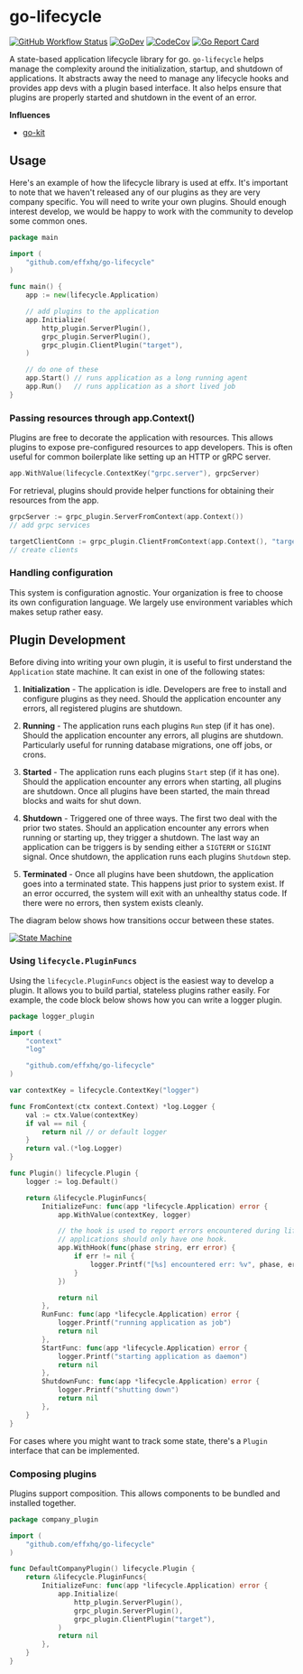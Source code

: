 # go-lifecycle

[![GitHub Workflow Status](https://github.com/effxhq/go-lifecycle/workflows/branch/badge.svg)](https://github.com/effxhq/go-lifecycle/actions/workflows/branch.yaml)
[![GoDev](https://img.shields.io/badge/go.dev-reference-007d9c?logo=go&logoColor=white&style=flat-square)](https://pkg.go.dev/github.com/effxhq/go-lifecycle?tab=doc)
[![CodeCov](https://codecov.io/gh/effxhq/go-lifecycle/branch/main/graph/badge.svg)](https://codecov.io/gh/effxhq/go-lifecycle)
[![Go Report Card](https://goreportcard.com/badge/effxhq/go-lifecycle)](https://goreportcard.com/report/effxhq/go-lifecycle)

A state-based application lifecycle library for go. `go-lifecycle` helps manage the complexity around the
initialization, startup, and shutdown of applications. It abstracts away the need to manage any lifecycle hooks and
provides app devs with a plugin based interface. It also helps ensure that plugins are properly started and shutdown
in the event of an error.

**Influences**

* [go-kit](https://github.com/go-kit/kit)

## Usage

Here's an example of how the lifecycle library is used at effx. It's important to note that we haven't released any of
our plugins as they are very company specific. You will need to write your own plugins. Should enough interest develop,
we would be happy to work with the community to develop some common ones.

```go
package main

import (
	"github.com/effxhq/go-lifecycle"
)

func main() {
	app := new(lifecycle.Application)

	// add plugins to the application
	app.Initialize(
		http_plugin.ServerPlugin(),
		grpc_plugin.ServerPlugin(),
		grpc_plugin.ClientPlugin("target"),
	)

	// do one of these
	app.Start() // runs application as a long running agent
	app.Run()   // runs application as a short lived job
}
```

### Passing resources through app.Context()

Plugins are free to decorate the application with resources. This allows plugins to expose pre-configured resources to
app developers. This is often useful for common boilerplate like setting up an HTTP or gRPC server.

```go
app.WithValue(lifecycle.ContextKey("grpc.server"), grpcServer)
```

For retrieval, plugins should provide helper functions for obtaining their resources from the app.

```go
grpcServer := grpc_plugin.ServerFromContext(app.Context())
// add grpc services

targetClientConn := grpc_plugin.ClientFromContext(app.Context(), "target")
// create clients
```

### Handling configuration

This system is configuration agnostic. Your organization is free to choose its own configuration language. We largely
use environment variables which makes setup rather easy.

## Plugin Development

Before diving into writing your own plugin, it is useful to first understand the `Application` state machine. It can
exist in one of the following states:

1. **Initialization** - The application is idle. Developers are free to install and configure plugins as they need.
   Should the application encounter any errors, all registered plugins are shutdown.

1. **Running** - The application runs each plugins `Run` step (if it has one). Should the application encounter any
   errors, all plugins are shutdown. Particularly useful for running database migrations, one off jobs, or crons.

1. **Started** - The application runs each plugins `Start` step (if it has one). Should the application encounter any
   errors when starting, all plugins are shutdown. Once all plugins have been started, the main thread blocks and waits
   for shut down.

1. **Shutdown** - Triggered one of three ways. The first two deal with the prior two states. Should an application
   encounter any errors when running or starting up, they trigger a shutdown. The last way an application can be
   triggers is by sending either a `SIGTERM` or `SIGINT` signal. Once shutdown, the application runs each
   plugins `Shutdown` step.

1. **Terminated** - Once all plugins have been shutdown, the application goes into a terminated state. This happens just
   prior to system exist. If an error occurred, the system will exit with an unhealthy status code. If there were no
   errors, then system exists cleanly.

The diagram below shows how transitions occur between these states.

[![State Machine](https://mermaid.ink/img/eyJjb2RlIjoiZ3JhcGggTFJcbiAgIFxuICAgKiAtLSBJbml0aWFsaXplIC0tPiAqXG4gICAqIC0tIFN0YXJ0IC0tPiBzdGFydGVkXG4gICAqIC0tIFJ1biAtLT4gcnVubmluZ1xuICAgKiAtLSBlcnIgLS0-IHNodXRkb3duXG5cbiAgIG9zLlNJR1RFUk0gLS0-IHNodXRkb3duXG4gICBzdGFydGVkIC0tIGVyciAtLT4gc2h1dGRvd25cbiAgIHJ1bm5pbmcgLS0gZXJyPyAtLT4gc2h1dGRvd25cblxuICAgc2h1dGRvd24gLS0-IHRlcm1pbmF0ZWRcbiIsIm1lcm1haWQiOnt9LCJ1cGRhdGVFZGl0b3IiOmZhbHNlLCJhdXRvU3luYyI6dHJ1ZSwidXBkYXRlRGlhZ3JhbSI6ZmFsc2V9)](https://mermaid-js.github.io/mermaid-live-editor/edit##eyJjb2RlIjoiZ3JhcGggTFJcbiAgIFxuICAgKiAtLSBJbml0aWFsaXplIC0tPiAqXG4gICAqIC0tIFN0YXJ0IC0tPiBzdGFydGVkXG4gICAqIC0tIFJ1biAtLT4gcnVubmluZ1xuICAgKiAtLSBlcnIgLS0-IHNodXRkb3duXG5cbiAgIG9zLlNJR1RFUk0gLS0-IHNodXRkb3duXG4gICBzdGFydGVkIC0tIGVyciAtLT4gc2h1dGRvd25cbiAgIG1pZ3JhdGluZyAtLSBlcnI_IC0tPiBzaHV0ZG93blxuXG4gICBzaHV0ZG93biAtLT4gdGVybWluYXRlZFxuIiwibWVybWFpZCI6Int9IiwidXBkYXRlRWRpdG9yIjpmYWxzZSwiYXV0b1N5bmMiOnRydWUsInVwZGF0ZURpYWdyYW0iOmZhbHNlfQ)

### Using `lifecycle.PluginFuncs`

Using the `lifecycle.PluginFuncs` object is the easiest way to develop a plugin. It allows you to build partial,
stateless plugins rather easily. For example, the code block below shows how you can write a logger plugin.

```go
package logger_plugin

import (
	"context"
	"log"

	"github.com/effxhq/go-lifecycle"
)

var contextKey = lifecycle.ContextKey("logger")

func FromContext(ctx context.Context) *log.Logger {
	val := ctx.Value(contextKey)
	if val == nil {
		return nil // or default logger
	}
	return val.(*log.Logger)
}

func Plugin() lifecycle.Plugin {
	logger := log.Default()

	return &lifecycle.PluginFuncs{
		InitializeFunc: func(app *lifecycle.Application) error {
			app.WithValue(contextKey, logger)

			// the hook is used to report errors encountered during lifecycle steps.
			// applications should only have one hook.
			app.WithHook(func(phase string, err error) {
				if err != nil {
					logger.Printf("[%s] encountered err: %v", phase, err)
				}
			})

			return nil
		},
		RunFunc: func(app *lifecycle.Application) error {
			logger.Printf("running application as job")
			return nil
		},
		StartFunc: func(app *lifecycle.Application) error {
			logger.Printf("starting application as daemon")
			return nil
		},
		ShutdownFunc: func(app *lifecycle.Application) error {
			logger.Printf("shutting down")
			return nil
		},
	}
}
```

For cases where you might want to track some state, there's a `Plugin` interface that can be implemented.

### Composing plugins

Plugins support composition. This allows components to be bundled and installed together.

```go
package company_plugin

import (
	"github.com/effxhq/go-lifecycle"
)

func DefaultCompanyPlugin() lifecycle.Plugin {
	return &lifecycle.PluginFuncs{
		InitializeFunc: func(app *lifecycle.Application) error {
			app.Initialize(
				http_plugin.ServerPlugin(),
				grpc_plugin.ServerPlugin(),
				grpc_plugin.ClientPlugin("target"),
			)
			return nil
		},
	}
}
```
